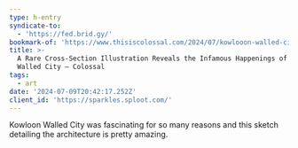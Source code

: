 ```yaml
---
type: h-entry
syndicate-to:
  - 'https://fed.brid.gy/'
bookmark-of: 'https://www.thisiscolossal.com/2024/07/kowlooon-walled-city-illustration/'
title: >-
  A Rare Cross-Section Illustration Reveals the Infamous Happenings of Kowloon
  Walled City — Colossal
tags:
  - art
date: '2024-07-09T20:42:17.252Z'
client_id: 'https://sparkles.sploot.com/'
---
```

Kowloon Walled City was fascinating for so many reasons and this sketch detailing the architecture is pretty amazing.
